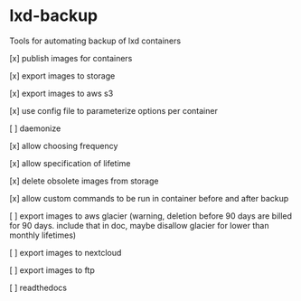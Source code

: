 # lxd-backup
Tools for automating backup of lxd containers

[x] publish images for containers

[x] export images to storage

[x] export images to aws s3

[x] use config file to parameterize options per container

[ ] daemonize

[x] allow choosing frequency

[x] allow specification of lifetime

[x] delete obsolete images from storage

[x] allow custom commands to be run in container before and after backup

[ ] export images to aws glacier (warning, deletion before 90 days are billed for 90 days. include that in doc, maybe disallow glacier for lower than monthly lifetimes)

[ ] export images to nextcloud

[ ] export images to ftp

[ ] readthedocs
